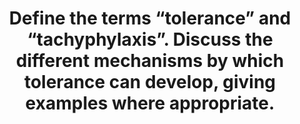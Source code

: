 ---
title: "Define the terms “tolerance” and “tachyphylaxis”. Discuss the different mechanisms by which tolerance can develop, giving examples where appropriate."
entityType: SAQ
exam: PEX
college: ANZCA
year: 2012
sitting: B
question: 3
passRate: 45
EC_expectedDomains:
- "The main points expected for a pass included definitions for the terms tolerance and tachyphylaxis, as well as a discussion of potential mechanisms by which tolerance could develop."
EC_extraCredit:
- "Most answers included good definitions for tolerance and tachyphylaxis and were rewarded for these."
EC_errorsCommon:
- "These mechanisms could be both pharmacokinetic: whereby a drug’s effect lessens due to a lower plasma concentration, and pharmacodynamic: whereby a drug’s effect lessens despite no decrease in plasma concentration."
- "However, pharmacokinetic mechanisms responsible for tolerance were mostly omitted and rarely “discussed” as the question required."
- "Pharmacodynamic mechanisms potentially responsible for tolerance were included in most answers, but were often lacking detail, imprecise or incorrect, and could not be described as a “discussion”."
- "The primary exam is a basic sciences exam and not a clinical exam. Hence, it is expected that answers to the questions address the basic sciences."
---